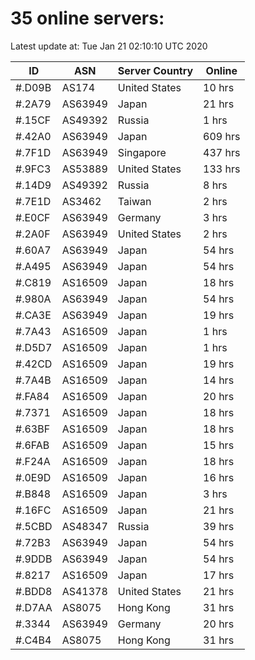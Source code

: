 # 35 online servers:

Latest update at: Tue Jan 21 02:10:10 UTC 2020

| ID | ASN | Server Country | Online |
| -- | --- | -------------- | ------ |
| #.D09B | AS174 | United States | 10 hrs |
| #.2A79 | AS63949 | Japan | 21 hrs |
| #.15CF | AS49392 | Russia | 1 hrs |
| #.42A0 | AS63949 | Japan | 609 hrs |
| #.7F1D | AS63949 | Singapore | 437 hrs |
| #.9FC3 | AS53889 | United States | 133 hrs |
| #.14D9 | AS49392 | Russia | 8 hrs |
| #.7E1D | AS3462 | Taiwan | 2 hrs |
| #.E0CF | AS63949 | Germany | 3 hrs |
| #.2A0F | AS63949 | United States | 2 hrs |
| #.60A7 | AS63949 | Japan | 54 hrs |
| #.A495 | AS63949 | Japan | 54 hrs |
| #.C819 | AS16509 | Japan | 18 hrs |
| #.980A | AS63949 | Japan | 54 hrs |
| #.CA3E | AS63949 | Japan | 19 hrs |
| #.7A43 | AS16509 | Japan | 1 hrs |
| #.D5D7 | AS16509 | Japan | 1 hrs |
| #.42CD | AS16509 | Japan | 19 hrs |
| #.7A4B | AS16509 | Japan | 14 hrs |
| #.FA84 | AS16509 | Japan | 20 hrs |
| #.7371 | AS16509 | Japan | 18 hrs |
| #.63BF | AS16509 | Japan | 18 hrs |
| #.6FAB | AS16509 | Japan | 15 hrs |
| #.F24A | AS16509 | Japan | 18 hrs |
| #.0E9D | AS16509 | Japan | 16 hrs |
| #.B848 | AS16509 | Japan | 3 hrs |
| #.16FC | AS16509 | Japan | 21 hrs |
| #.5CBD | AS48347 | Russia | 39 hrs |
| #.72B3 | AS63949 | Japan | 54 hrs |
| #.9DDB | AS63949 | Japan | 54 hrs |
| #.8217 | AS16509 | Japan | 17 hrs |
| #.BDD8 | AS41378 | United States | 21 hrs |
| #.D7AA | AS8075 | Hong Kong | 31 hrs |
| #.3344 | AS63949 | Germany | 20 hrs |
| #.C4B4 | AS8075 | Hong Kong | 31 hrs |


